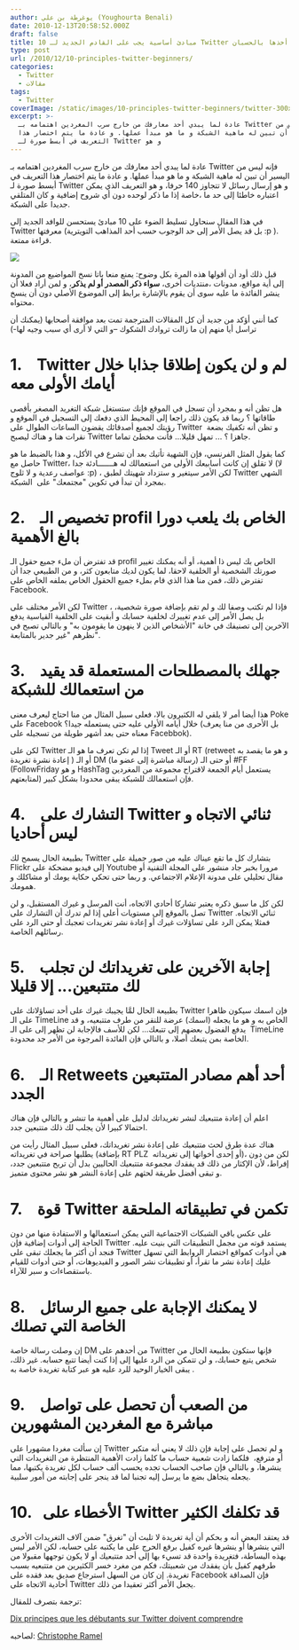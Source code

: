 ```yaml
---
author: يوغرطة بن علي (Youghourta Benali)
date: 2010-12-13T20:58:52.000Z
draft: false
title: 10 مبادئ أساسية يجب على القادم الجديد لـ Twitter أخذها بالحسبان
type: post
url: /2010/12/10-principles-twitter-beginners/
categories:
  - Twitter
  - مقالات
tags:
  - Twitter
coverImage: /static/images/10-principles-twitter-beginners/twitter-300x300.png
excerpt: >-
  عادة لما يبدي أحد معارفك من خارج سرب المغردين اهتمامه بـ Twitter فإنه ليس من
  اليسير أن تبين له ماهية الشبكة و ما هو مبدأ عملها. و عادة ما يتم اختصار هذا
  التعريف في أبسط صورة لـ Twitter و هو
---
```

عادة لما يبدي أحد معارفك من خارج سرب المغردين اهتمامه بـ Twitter فإنه ليس من اليسير أن تبين له ماهية الشبكة و ما هو مبدأ عملها. و عادة ما يتم اختصار هذا التعريف في أبسط صورة لـ Twitter و هو إرسال رسائل لا تتجاوز 140 حرفا، و هو التعريف الذي يمكن اعتباره خاطئا إلى حد ما ،خاصة إذا ما ذكر لوحده دون أي شروح إضافية و كان المتلقي جديدا على الشبكة.

في هذا المقال سنحاول تسليط الضوء على 10 مبادئ يستحسن للوافد الجديد إلى Twitter معرفتها (بل قد يصل الأمر إلى حد الوجوب حسب أحد المذاهب التويترية :p ). قراءة ممتعة.

![](/static/images/10-principles-twitter-beginners/twitter-300x300.png)

قبل ذلك أود أن أقولها هذه المرة بكل وضوح: يمنع منعا باتا نسخ المواضيع من المدونة إلى أية مواقع، مدونات ،منتديات أخرى، **سواء ذكر المصدر أو لم يذكر**، و لمن أراد فعلا أن ينشر الفائدة ما عليه سوى أن يقوم بالإشارة برابط إلى الموضوع الأصلي دون أن ينسخ محتواه.

كما أنني أؤكد من جديد أن كل المقالات المترجمة تمت بعد موافقة أصحابها (يمكنك أن تراسل أيا منهم إن ما زالت تروادك الشكوك –و التي لا أرى أي سبب وجيه لها-)

# 1.    Twitter لم و لن يكون إطلاقا جذابا خلال أيامك الأولى معه

هل تظن أنه و بمجرد أن تسجل في الموقع فإنك ستستغل شبكة التغريد المصغر بأقصى طاقاتها ؟ ربما قد يكون ذلك راجعا إلى المحيط الذي دفعك إلى التسجيل في الموقع و رؤيتك لجميع أصدقائك يقضون الساعات الطوال على Twitter  و تظن أنه تكفيك بضعة نقرات هنا و هناك ليصبح Twitter جاهزا ؟ ... تمهل قليلا... فأنت مخطئ تماما.

كما يقول المثل الفرنسي، فإن الشهية تأتيك بعد أن تشرع في الأكل، و هذا بالضبط ما هو حاصل مع Twitter، لا تقلق إن كانت أسابيعك الأولى من استعمالك له هـــــــادئة جدا (لا عواصف رعدية و لا ثلوج :p) ، لكن الأمر سيتغير و ستزداد شهيتك لطبق Twitter الشهي بمجرد أن تبدأ في تكوين "مجتمعك" على  الشبكة.

# 2.    تخصيص الـ profil الخاص بك يلعب دورا بالغ الأهمية

قد تفترض أن ملء جميع حقول الـ profil الخاص بك ليس ذا أهمية، أو أنه يمكنك تغيير صورتك الشخصية أو الخلفية لاحقا، لما يكون لديك متابعون كثر، و من الطبيعي جدا أن تفترض ذلك، فمن منا هذا الذي قام بملء جميع الحقول الخاص بملفه الخاص على Facebook.

لكن الأمر مختلف على Twitter ، فإذا لم تكتب وصفا لك و لم تقم بإضافة صورة شخصية، بل يصل الأمر إلى عدم تغييرك لخلفية حسابك و أبقيت على الخلفية القياسية يدفع الآخرين إلى تصنيفك في خانة "الأشخاص الذين لا ينهون ما يقومون به" و بالتالي تصبح في نظرهم "غير جدير بالمتابعة".

# 3.    جهلك بالمصطلحات المستعملة قد يقيد من استعمالك للشبكة

هذا أيضا أمر لا يلقي له الكثيرون بالا، فعلى سبيل المثال من منا احتاج ليعرف معنى Poke على Facebook خلال أيامه الأولى عليه حتى يستعمله جيدا؟ (بل الأحرى من منا يعرف معناه حتى بعد أشهر طويلة من تسجيله على Facebbok).

لكن على Twitter إذا لم تكن تعرف ما هو الـ Tweet أو الـ RT (retweet و هو ما يقصد به إعادة نشرة تغريدة ) أو الـ DM (رسالة مباشرة إلى عضو ما) أو حتى الـ #FF (FollowFriday و هو HashTag يستعمل أيام الجمعة لاقتراح مجموعة من المغردين لمتابعتهم) فإن استعمالك للشبكة يبقى محدودا بشكل كبير.

# 4.    التشارك على Twitter ثنائي الاتجاه و ليس أحاديا

بطبيعة الحال يسمح لك Twitter بتشارك كل ما تقع عيناك عليه من صور جميلة على Flickr إلى فيديو مضحكة على Youtube مرورا بخبر جاد منشور على المجلة التقنية أو مقال تحليلي على مدونة الإعلام الاجتماعي. و ربما حتى تحكي حكاية يومك أو مشاكلك و همومك.

لكن كل ما سبق ذكره يعتبر تشاركا أحادي الاتجاه، أنت المرسل و غيرك المستقبل، و لن تصل بالموقع إلى مستويات أعلى إذا لم تدرك أن التشارك على Twitter ثنائي الاتجاه. فمثلا يمكن الرد على تساؤلات غيرك أو إعادة نشر تغريدات تعجبك أو حتى الرد على رسائلهم الخاصة.

# 5.    إجابة الآخرين على تغريداتك لن تجلب لك متتبعين... إلا قليلا

بطبيعة الحال لمَّا يجيبك غيرك على أحد تساؤلاتك على Twitter فإن اسمك سيكون ظاهرا على الـ TimeLine الخاص به و هو ما يجعله (اسمك) عرضة للنقر من طرف متتبعيه، و قد  يدفع الفضول بعضهم إلى تتبعك... لكن للأسف فالإجابة لن تظهر إلى على الـ TimeLine الخاصة بمن يتبعك أصلا، و بالتالي فإن الفائدة المرجوة من الأمر جد محدودة.

# 6.    الـ Retweets أحد أهم مصادر المتتبعين الجدد

اعلم أن إعادة متتبعيك لنشر تغريداتك لدليل على أهمية ما تنشر و بالتالي فإن هناك احتمالا كبيرا لأن يجلب لك ذلك متتبعين جدد.

هناك عدة طرق لحث متتبعيك على إعادة نشر تغريداتك، فعلى سبيل المثال رأيت من يطلبها صراحة في تغريداته (بإضافة RT PLZ  أو إحدى أخواتها إلى تغريداته)، لكن من دون إفراط، لأن الإكثار من ذلك قد يفقدك مجموعة متتبعيك الحاليين بدل أن تربح متتبعين جدد، و تبقى أفضل طريقة لحثهم على إعادة النشر هو نشر محتوى متميز.

# 7.    قوة Twitter تكمن في تطبيقاته الملحقة

على عكس باقي الشبكات الاجتماعية التي يمكن استعمالها و الاستفادة منها من دون الحاجة إلى أدوات إضافية فإن Twitter يستمد قوته من مجمل التطبيقات التي بنيت عليه. فنجد أن أكثر ما يجعلك تبقى على Twitter هي أدوات كمواقع اختصار الروابط التي تسهل عليك إعادة نشر ما تقرأ، أو تطبيقات نشر الصور و الفيديوهات، أو حتى أدوات للقيام باستقصاءات و سبر للآراء.

# 8.    لا يمكنك الإجابة على جميع الرسائل الخاصة التي تصلك

إن وصلت رسالة خاصة DM من أحدهم على Twitter فإنها ستكون بطبيعة الحال من شخص يتبع حسابك، و لن تتمكن من الرد عليها إلى إذا كنت أيضا تتبع حسابه. غير ذلك،  يبقى الخيار الوحيد للرد عليه هو عبر كتابة تغريدة خاصة به.

# 9.    من الصعب أن تحصل على تواصل مباشرة مع المغردين المشهورين

إن سألت مغردا مشهورا على Twitter و لم تحصل على إجابة فإن ذلك لا يعني أنه متكبر أو مترفع،  فلكما زادت شعبية حساب ما كلما زادت الأهمية المنتظرة من التغريدات التي ينشرها، و بالتالي فإن صاحب الحساب تجده يحسب ألف حساب لكل تغريدة يكتبها، مما يجعله يتجاهل بضع ما يرسل إليه تجنبا لما قد ينجر على إجابته من أمور سلبية.

# 10.   الأخطاء على Twitter قد تكلفك الكثير

قد يعتقد البعض أنه و بحكم أن أية تغريدة لا تلبث أن "تغرق" ضمن آلاف التغريدات الأخرى التي ينشرها أو ينشرها غيره كفيل برفع الحرج على ما يكتبه على حسابه، لكن الأمر ليس بهذه البساطة، فتغريدة واحدة قد تسيء بها إلى أحد متتبعيك أو لا يكون توجهها مقبولا من طرفهم كفيل بأن يفقدك من شعبيتك، فكم من مغرد خسر الكثيرين من متتبعيه بسبب تغريدة. إن كان من السهل استرجاع صديق بعد فقده على Facebook فإن الصداقة أحادية الاتجاه على Twitter يجعل الأمر أكثر تعقيدا من ذلك.

ترجمة بتصرف للمقال:

[Dix principes que les débutants sur Twitter doivent comprendre](http://www.kriisiis.fr/index.php/10-principes-que-les-debutants-sur-twitter-doivent-comprendre/)

لصاحبه: [Christophe Ramel](https://twitter.com/#!/Kriisiis)
